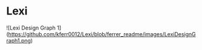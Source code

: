 # Lexi

![Lexi Design Graph 1]
(https://github.com/kferr0012/Lexi/blob/ferrer_readme/images/LexiDesignGraph1.png)